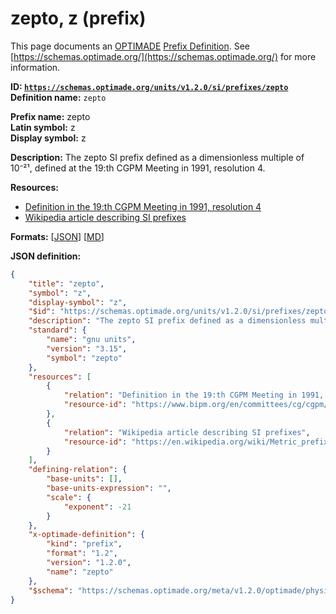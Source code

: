 # zepto, z (prefix)
This page documents an [OPTIMADE](https://www.optimade.org/) [Prefix Definition](https://schemas.optimade.org/#definitions). See [https://schemas.optimade.org/](https://schemas.optimade.org/) for more information.

**ID: [`https://schemas.optimade.org/units/v1.2.0/si/prefixes/zepto`](https://schemas.optimade.org/units/v1.2.0/si/prefixes/zepto)**  
**Definition name:** `zepto`

**Prefix name:** zepto  
**Latin symbol:** z  
**Display symbol:** z  
  
**Description:** The zepto SI prefix defined as a dimensionless multiple of 10⁻²¹, defined at the 19:th CGPM Meeting in 1991, resolution 4.



**Resources:**

- [Definition in the 19:th CGPM Meeting in 1991, resolution 4](https://www.bipm.org/en/committees/cg/cgpm/19-1991/resolution-4)
- [Wikipedia article describing SI prefixes](https://en.wikipedia.org/wiki/Metric_prefix)


**Formats:** [[JSON](zepto.json)] [[MD](zepto.md)]

**JSON definition:**

``` json
{
    "title": "zepto",
    "symbol": "z",
    "display-symbol": "z",
    "$id": "https://schemas.optimade.org/units/v1.2.0/si/prefixes/zepto",
    "description": "The zepto SI prefix defined as a dimensionless multiple of 10\u207b\u00b2\u00b9, defined at the 19:th CGPM Meeting in 1991, resolution 4.",
    "standard": {
        "name": "gnu units",
        "version": "3.15",
        "symbol": "zepto"
    },
    "resources": [
        {
            "relation": "Definition in the 19:th CGPM Meeting in 1991, resolution 4",
            "resource-id": "https://www.bipm.org/en/committees/cg/cgpm/19-1991/resolution-4"
        },
        {
            "relation": "Wikipedia article describing SI prefixes",
            "resource-id": "https://en.wikipedia.org/wiki/Metric_prefix"
        }
    ],
    "defining-relation": {
        "base-units": [],
        "base-units-expression": "",
        "scale": {
            "exponent": -21
        }
    },
    "x-optimade-definition": {
        "kind": "prefix",
        "format": "1.2",
        "version": "1.2.0",
        "name": "zepto"
    },
    "$schema": "https://schemas.optimade.org/meta/v1.2.0/optimade/physical_unit_definition.md"
}
```